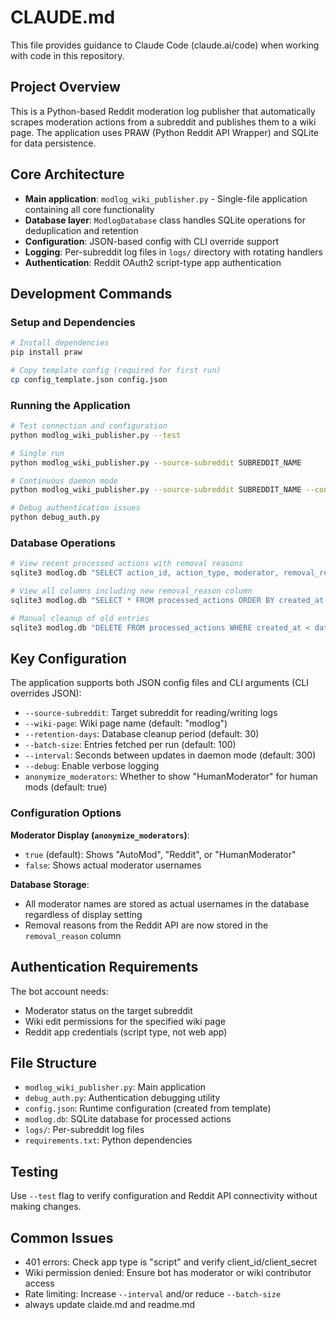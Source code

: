 # CLAUDE.md

This file provides guidance to Claude Code (claude.ai/code) when working with code in this repository.

## Project Overview

This is a Python-based Reddit moderation log publisher that automatically scrapes moderation actions from a subreddit and publishes them to a wiki page. The application uses PRAW (Python Reddit API Wrapper) and SQLite for data persistence.

## Core Architecture

- **Main application**: `modlog_wiki_publisher.py` - Single-file application containing all core functionality
- **Database layer**: `ModlogDatabase` class handles SQLite operations for deduplication and retention
- **Configuration**: JSON-based config with CLI override support
- **Logging**: Per-subreddit log files in `logs/` directory with rotating handlers
- **Authentication**: Reddit OAuth2 script-type app authentication

## Development Commands

### Setup and Dependencies
```bash
# Install dependencies
pip install praw

# Copy template config (required for first run)
cp config_template.json config.json
```

### Running the Application
```bash
# Test connection and configuration
python modlog_wiki_publisher.py --test

# Single run
python modlog_wiki_publisher.py --source-subreddit SUBREDDIT_NAME

# Continuous daemon mode
python modlog_wiki_publisher.py --source-subreddit SUBREDDIT_NAME --continuous

# Debug authentication issues
python debug_auth.py
```

### Database Operations
```bash
# View recent processed actions with removal reasons
sqlite3 modlog.db "SELECT action_id, action_type, moderator, removal_reason, created_at FROM processed_actions ORDER BY created_at DESC LIMIT 10;"

# View all columns including new removal_reason column
sqlite3 modlog.db "SELECT * FROM processed_actions ORDER BY created_at DESC LIMIT 10;"

# Manual cleanup of old entries
sqlite3 modlog.db "DELETE FROM processed_actions WHERE created_at < date('now', '-30 days');"
```

## Key Configuration

The application supports both JSON config files and CLI arguments (CLI overrides JSON):

- `--source-subreddit`: Target subreddit for reading/writing logs
- `--wiki-page`: Wiki page name (default: "modlog")
- `--retention-days`: Database cleanup period (default: 30)
- `--batch-size`: Entries fetched per run (default: 100)
- `--interval`: Seconds between updates in daemon mode (default: 300)
- `--debug`: Enable verbose logging
- `anonymize_moderators`: Whether to show "HumanModerator" for human mods (default: true)

### Configuration Options

**Moderator Display (`anonymize_moderators`)**:
- `true` (default): Shows "AutoMod", "Reddit", or "HumanModerator"
- `false`: Shows actual moderator usernames

**Database Storage**:
- All moderator names are stored as actual usernames in the database regardless of display setting
- Removal reasons from the Reddit API are now stored in the `removal_reason` column

## Authentication Requirements

The bot account needs:
- Moderator status on the target subreddit
- Wiki edit permissions for the specified wiki page
- Reddit app credentials (script type, not web app)

## File Structure

- `modlog_wiki_publisher.py`: Main application
- `debug_auth.py`: Authentication debugging utility
- `config.json`: Runtime configuration (created from template)
- `modlog.db`: SQLite database for processed actions
- `logs/`: Per-subreddit log files
- `requirements.txt`: Python dependencies

## Testing

Use `--test` flag to verify configuration and Reddit API connectivity without making changes.

## Common Issues

- 401 errors: Check app type is "script" and verify client_id/client_secret
- Wiki permission denied: Ensure bot has moderator or wiki contributor access
- Rate limiting: Increase `--interval` and/or reduce `--batch-size`
- always update claide.md and readme.md